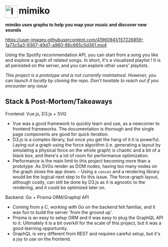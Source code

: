 # mimiko <img src="https://user-images.githubusercontent.com/41960941/157228980-3398632e-39da-4bad-a6da-cc14adfa4f41.svg" alt="logo" width="40" align="left" />
**mimiko uses graphs to help you map your music and discover new sounds**

https://user-images.githubusercontent.com/41960941/157226859-1a73c5a3-9367-49d7-a960-86c665c5d361.mp4

Using the Spotify recommendation API, you can start from a song you like and explore a graph of related songs. In short, it's a visualized playlist ! It is all persisted on the server, and you can explore other users' playlists.

*This project is a prototype and is not currently maintained. However, you can launch it locally by cloning the repo. Don't hesitate to reach out if you encounter any issue*

## Stack & Post-Mortem/Takeaways

Frontend: Vue.js, D3.js + SVG
- Vue was a good framework to quickly learn and use, as a newcomer to frontend frameworks. The documentation is thorough and the single page components are good for quick iteration.
- D3.js is a complex library, but once you get the hang of it it is powerful. Laying out a graph using the force algorithm (i.e. generating a layout by simulating a physical force on the whole graph) is chaotic and a bit of a black box, and there's a lot of room for performance optimization.
- Performance is the main limit to this project becoming more than a prototype. As SVGs render as DOM nodes, having too many nodes on the graph slows the app down.    - Using a `canvas` and a rendering library would be the logical next step to fix this issue. The force-graph layout, although costly, can still be done by D3.js as it is agnostic to the rendering, and it could be optimized later on.

Backend: Go + Prisma ORM/Graphql API
- Coming from a C, working with Go on the backend felt familiar, and it was fun to build the server 'from the ground up'.
- Prisma is an easy to setup ORM and it was easy to plug the GraphQL API to it. Ultimately it is a bit overkill for the scale of this project, but it was a good learning opportunity.
- GraphQL is very different from REST and requires careful setup, but it's a joy to use on the frontend.
